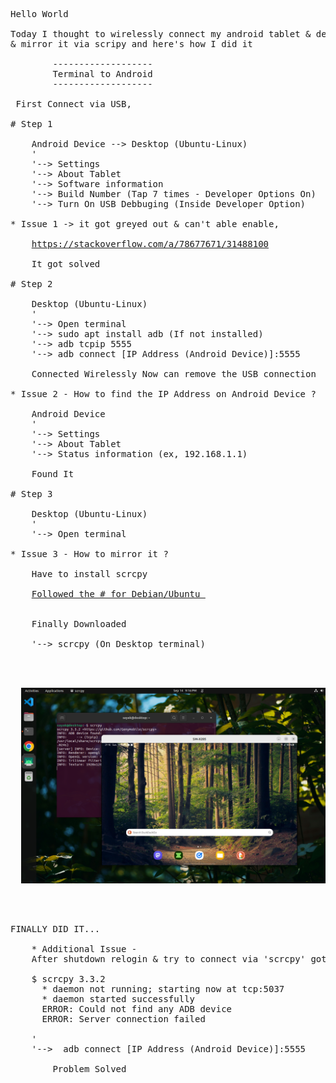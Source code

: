 <pre>
Hello World 

Today I thought to wirelessly connect my android tablet & desktop 
& mirror it via scripy and here's how I did it

		-------------------
		Terminal to Android
		-------------------
		
 First Connect via USB,

# Step 1

	Android Device --> Desktop (Ubuntu-Linux)
	'
	'--> Settings
	'--> About Tablet
	'--> Software information
	'--> Build Number (Tap 7 times - Developer Options On)
	'--> Turn On USB Debbuging (Inside Developer Option)

* Issue 1 -> it got greyed out & can't able enable, 

	<a href="https://stackoverflow.com/a/78677671/31488100">https://stackoverflow.com/a/78677671/31488100</a>

	It got solved

# Step 2

	Desktop (Ubuntu-Linux)
	'
	'--> Open terminal
	'--> sudo apt install adb (If not installed)
	'--> adb tcpip 5555
	'--> adb connect [IP Address (Android Device)]:5555
	
	Connected Wirelessly Now can remove the USB connection 

* Issue 2 - How to find the IP Address on Android Device ?

	Android Device
	'
	'--> Settings
	'--> About Tablet
	'--> Status information (ex, 192.168.1.1)

	Found It

# Step 3

	Desktop (Ubuntu-Linux)
	'
	'--> Open terminal
	
* Issue 3 - How to mirror it ?

	Have to install scrcpy

	<a href="https://github.com/Genymobile/scrcpy/blob/master/doc/linux.md">Followed the # for Debian/Ubuntu </a>


	Finally Downloaded

	'--> scrcpy (On Desktop terminal)

	<p align="center">
  <img src="Screenshot_from_2025-09-14_21-16-25.png" width="500" />
	</p>

FINALLY DID IT...

	* Additional Issue - 
	After shutdown relogin & try to connect via 'scrcpy' got this error
	
	$ scrcpy 3.3.2 <https://github.com/Genymobile/scrcpy>
	  * daemon not running; starting now at tcp:5037
	  * daemon started successfully
	  ERROR: Could not find any ADB device
	  ERROR: Server connection failed

	'
	'-->  adb connect [IP Address (Android Device)]:5555

		Problem Solved
</pre>





